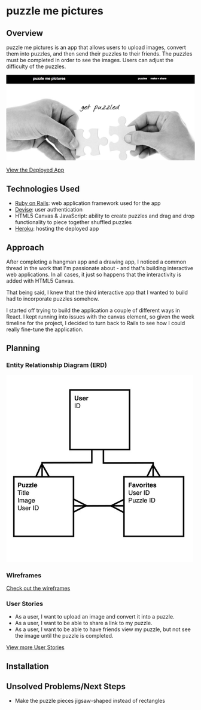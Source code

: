 # puzzle me pictures

## Overview
puzzle me pictures is an app that allows users to upload images, convert them into puzzles, and then send their puzzles to their friends. The puzzles must be completed in order to see the images. Users can adjust the difficulty of the puzzles.

[![Screenshot](screenshot.png)](https://puzzle-me-pictures.herokuapp.com/)

[View the Deployed App](https://puzzle-me-pictures.herokuapp.com/)

## Technologies Used
* [Ruby on Rails](http://rubyonrails.org/): web application framework used for the app
* [Devise](https://github.com/plataformatec/devise): user authentication
* HTML5 Canvas & JavaScript: ability to create puzzles and drag and drop functionality to piece together shuffled puzzles
* [Heroku](http://www.heroku.com/): hosting the deployed app

## Approach
After completing a hangman app and a drawing app, I noticed a common thread in the work that I'm passionate about - and that's building interactive web applications. In all cases, it just so happens that the interactivity is added with HTML5 Canvas.

That being said, I knew that the third interactive app that I wanted to build had to incorporate puzzles somehow.

I started off trying to build the application a couple of different ways in React. I kept running into issues with the canvas element, so given the week timeline for the project, I decided to turn back to Rails to see how I could really fine-tune the application.

## Planning
### Entity Relationship Diagram (ERD)
![ERD](planning/erd.jpg)

### Wireframes
[Check out the wireframes](planning/wireframes.pdf)

### User Stories
* As a user, I want to upload an image and convert it into a puzzle.
* As a user, I want to be able to share a link to my puzzle.
* As a user, I want to be able to have friends view my puzzle, but not see the image until the puzzle is completed.

[View more User Stories](planning/user_stories.md)

## Installation

## Unsolved Problems/Next Steps
* Make the puzzle pieces jigsaw-shaped instead of rectangles
